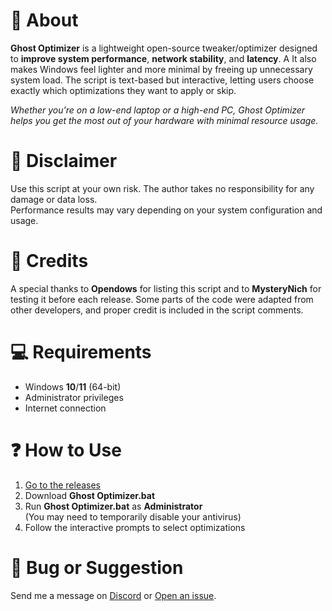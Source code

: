 # 💜 About
**Ghost Optimizer** is a lightweight open-source tweaker/optimizer designed to **improve system performance**, **network stability**, and **latency**. A  It also makes Windows feel lighter  and more minimal by freeing up unnecessary system load. The script is text-based but interactive, letting users choose exactly which optimizations they want to apply or skip.    
   
*Whether you're on a low-end laptop or a high-end PC, Ghost Optimizer helps you get the most out of your hardware with minimal resource usage.*     

# 🚨 Disclaimer
Use this script at your own risk. The author takes no responsibility for any damage or data loss.     
Performance results may vary depending on your system configuration and usage.     

# 🤝 Credits
A special thanks to **Opendows** for listing this script and to **MysteryNich** for testing it before each release. Some parts of the code were adapted from other developers, and proper credit is included in the script comments.     

# 💻 Requirements
- Windows **10**/**11** (64-bit)      
- Administrator privileges      
- Internet connection     

# ❓ How to Use
1. [Go to the releases](https://github.com/louzkk/Ghost-Optimizer/releases)  
2. Download **Ghost Optimizer.bat**  
3. Run **Ghost Optimizer.bat** as **Administrator**   
(You may need to temporarily disable your antivirus)     
4. Follow the interactive prompts to select optimizations  

# 💬 Bug or Suggestion
Send me a message on [Discord](https://github.com/louzkk) or [Open an issue](https://github.com/louzkk/Ghost-Optimizer/issues).